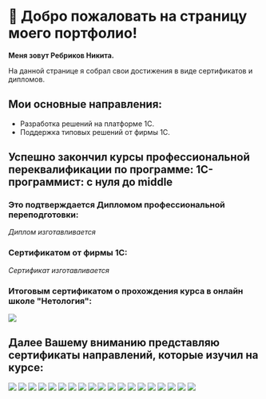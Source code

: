 # 👋 Добро пожаловать на страницу моего портфолио!

**Меня зовут Ребриков Никита.**

На данной странице я собрал свои достижения в виде сертификатов и дипломов.

## Мои основные направления: 
* Разработка решений на платформе 1С. 
* Поддержка типовых решений от фирмы 1С.

## Успешно закончил курсы профессиональной переквалификации по программе: 1C-программист: с нуля до middle

### Это подтверждается **Дипломом профессиональной переподготовки**:

*Диплом изготавливается*

### Сертификатом от фирмы 1С:

*Сертификат изготавливается*

### Итоговым сертификатом о прохождения курса в онлайн школе "Нетология":
![](https://github.com/NikitaReb/Portfolio/blob/main/certificates/%D0%98%D1%82%D0%BE%D0%B3%D0%BE%D0%B2%D1%8B%D0%B9%20%D1%81%D0%B5%D1%80%D1%82%D0%B8%D1%84%D0%B8%D0%BA%D0%B0%D1%82_page-0001.jpg)


## Далее Вашему вниманию представляю сертификаты направлений, которые изучил на курсе:
![](https://github.com/NikitaReb/Portfolio/blob/main/certificates/%D0%A1%D0%BF%D1%80%D0%B0%D0%B2%D0%BA%D0%B0%20%D0%BE%20%D0%BF%D1%80%D0%BE%D1%81%D0%BB%D1%83%D1%88%D0%B0%D0%BD%D0%BD%D0%BE%D0%BC%20%D0%BA%D1%83%D1%80%D1%81%D0%B5_page-0001.jpg)
![](https://github.com/NikitaReb/Portfolio/blob/main/certificates/%D0%A1%D0%BF%D1%80%D0%B0%D0%B2%D0%BA%D0%B0%20%D0%BE%20%D0%BF%D1%80%D0%BE%D1%81%D0%BB%D1%83%D1%88%D0%B0%D0%BD%D0%BD%D0%BE%D0%BC%20%D0%BA%D1%83%D1%80%D1%81%D0%B5_page-0002.jpg)
![](https://github.com/NikitaReb/Portfolio/blob/main/certificates/%D0%9C%D0%BE%D0%B1%D0%B8%D0%BB%D1%8C%D0%BD%D0%B0%D1%8F%20%D1%80%D0%B0%D0%B7%D1%80%D0%B0%D0%B1%D0%BE%D1%82%D0%BA%D0%B0_page-0001.jpg)
![](https://github.com/NikitaReb/Portfolio/blob/main/certificates/%D0%94%D0%BE%D1%80%D0%B0%D0%B1%D0%BE%D1%82%D0%BA%D0%B0%20%D1%82%D0%B8%D0%BF%D0%BE%D0%B2%D1%8B%D1%85%20%D0%BA%D0%BE%D0%BD%D1%84%D0%B8%D0%B3%D1%83%D1%80%D0%B0%D1%86%D0%B8%D1%8F_page-0001.jpg)
![](https://github.com/NikitaReb/Portfolio/blob/main/certificates/%D0%91%D0%A1%D0%9F_page-0001.jpg)
![](https://github.com/NikitaReb/Portfolio/blob/main/certificates/%D0%9F%D0%BE%D0%B4%D0%B3%D0%BE%D1%82%D0%BE%D0%B2%D0%BA%D0%B0%20%D0%BA%20%D1%81%D0%B4%D0%B0%D1%87%D0%B5%20%D1%8D%D0%BA%D0%B7%D0%B0%D0%BC%D0%B5%D0%BD%D0%BE%D0%B2%201%D1%81%20%D0%A1%D0%BF%D0%B5%D1%86%D0%B8%D0%B0%D0%BB%D0%B8%D1%81%D1%82_page-0001.jpg)
![](https://github.com/NikitaReb/Portfolio/blob/main/certificates/%D0%94%D0%BE%D0%BF%D0%BE%D0%BB%D0%BD%D0%B8%D1%82%D0%B5%D0%BB%D1%8C%D0%BD%D1%8B%D0%B5%20%D0%B2%D0%BE%D0%B7%D0%BC%D0%BE%D0%B6%D0%BD%D0%BE%D1%81%D1%82%D0%B8%20%D0%BF%D0%BB%D0%B0%D1%82%D1%84%D0%BE%D1%80%D0%BC%D1%8B_page-0001.jpg)
![](https://github.com/NikitaReb/Portfolio/blob/main/certificates/%D0%A2%D0%B5%D1%81%D1%82%D0%B8%D1%80%D0%BE%D0%B2%D0%B0%D0%BD%D0%B8%D0%B5_page-0001.jpg)
![](https://github.com/NikitaReb/Portfolio/blob/main/certificates/%D0%98%D0%BD%D1%82%D0%B5%D0%B3%D1%80%D0%B0%D1%86%D0%B8%D1%8F%20%D0%B8%20%D0%BE%D0%B1%D0%BC%D0%B5%D0%BD%20%D0%B4%D0%B0%D0%BD%D0%BD%D1%8B%D0%BC%D0%B8_page-0001.jpg)
![](https://github.com/NikitaReb/Portfolio/blob/main/certificates/%D0%9C%D0%B5%D1%85%D0%B0%D0%BD%D0%B8%D0%B7%D0%BC%D1%8B%20%D1%80%D0%B0%D1%81%D1%87%D0%B5%D1%82%D0%B0_page-0001.jpg)
![](https://github.com/NikitaReb/Portfolio/blob/main/certificates/%D0%9C%D0%B5%D1%85%D0%B0%D0%BD%D0%B8%D0%B7%D0%BC%D1%8B%20%D1%83%D1%87%D0%B5%D1%82%D0%B0_page-0001.jpg)
![](https://github.com/NikitaReb/Portfolio/blob/main/certificates/%D0%97%D0%B0%D0%BF%D1%80%D0%BE%D1%81%D1%8B%20%D0%B8%20%D0%BE%D1%82%D1%87%D0%B5%D1%82%D1%8B_page-0001.jpg)
![](https://github.com/NikitaReb/Portfolio/blob/main/certificates/%D0%91%D0%B8%D0%B7%D0%BD%D0%B5%D1%81-%D0%BF%D1%80%D0%BE%D1%86%D0%B5%D1%81%D1%81%D1%8B%20%D0%B8%20%D0%B7%D0%B0%D0%B4%D0%B0%D1%87%D0%B8_page-0001.jpg)
![](https://github.com/NikitaReb/Portfolio/blob/main/certificates/%D0%94%D0%BE%D0%BA%D1%83%D0%BC%D0%B5%D0%BD%D1%82%D1%8B%20%D0%B8%20%D1%84%D0%B0%D0%B9%D0%BB%D1%8B_page-0001.jpg)
![](https://github.com/NikitaReb/Portfolio/blob/main/certificates/%D0%92%D1%81%D1%82%D1%80%D0%BE%D0%B5%D0%BD%D0%BD%D1%8B%D0%B9%20%D1%8F%D0%B7%D1%8B%D0%BA_page-0001.jpg)
![](https://github.com/NikitaReb/Portfolio/blob/main/certificates/%D0%98%D0%BD%D1%82%D0%B5%D1%80%D1%84%D0%B5%D0%B9%D1%81_page-0001.jpg)
![](https://github.com/NikitaReb/Portfolio/blob/main/certificates/%D0%A1%D0%BF%D1%80%D0%B0%D0%B2%D0%BE%D1%87%D0%BD%D0%B8%D0%BA%D0%B8%20%D0%B8%20%D1%80%D0%B5%D0%B3%D0%B8%D1%81%D1%82%D1%80%D1%8B%20%D1%81%D0%B2%D0%B5%D0%B4%D0%B5%D0%BD%D0%B8%D0%B9_page-0001.jpg)
![](https://github.com/NikitaReb/Portfolio/blob/main/certificates/%D0%A1%D1%80%D0%B5%D0%B4%D0%B0%20%D1%80%D0%B0%D0%B7%D1%80%D0%B0%D0%B1%D0%BE%D1%82%D0%BA%D0%B8%20%D0%B8%20%D0%BA%D0%BE%D0%BD%D1%84%D0%B8%D0%B3%D1%83%D1%80%D0%B0%D1%86%D0%B8%D1%8F_page-0001.jpg)
![](https://github.com/NikitaReb/Portfolio/blob/main/certificates/%D0%90%D0%BD%D0%B3%D0%BB%D0%B8%D0%B9%D1%81%D0%BA%D0%B8%D0%B9%20%D0%B4%D0%BB%D1%8F%20%D0%BF%D1%80%D0%BE%D0%B3%D1%80%D0%B0%D0%BC%D0%BC%D0%B8%D1%81%D1%82%D0%BE%D0%B2_page-0001.jpg)
